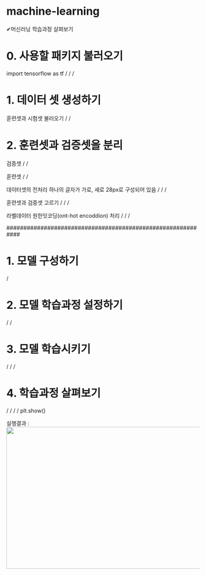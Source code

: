 # machine-learning
✔머신러닝 학습과정 살펴보기

# 0. 사용할 패키지 불러오기
import tensorflow as tf
/
/
/

# 1. 데이터 셋 생성하기
훈련셋과 시험셋 불러오기
/
/

# 2. 훈련셋과 검증셋을 분리
검증셋
/
/

훈련셋
/
/

데이터셋의 전처리
하나의 글자가 가로, 세로 28px로 구성되어 있음
/
/
/

훈련셋과 검증셋 고르기
/
/
/

라벨데이터 원한잇코딩(ont-hot encoddion) 처리
/
/
/

############################################################

# 1. 모델 구성하기
/

# 2. 모델 학습과정 설정하기
/
/

# 3. 모델 학습시키기
/
/
/

# 4. 학습과정 살펴보기
/
/
/
/
plt.show()

실행결과 : 
<img src="https://user-images.githubusercontent.com/90026605/139187509-1fbfee41-f7b2-4910-ac22-efb4c7dd5e15.png"  width="700" height="370" align="left">

